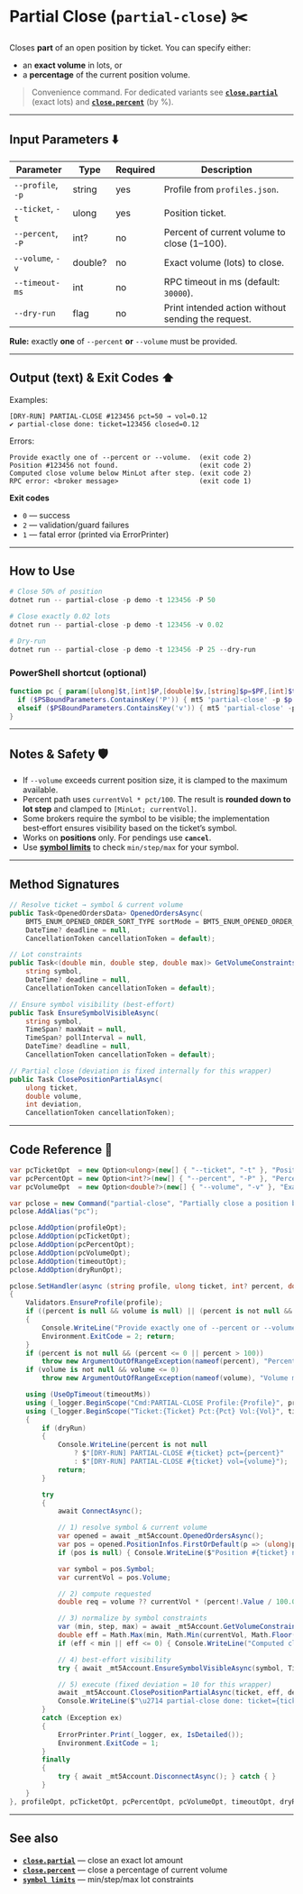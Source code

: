 # Partial Close (`partial-close`) ✂️

Closes **part** of an open position by ticket. You can specify either:

* an **exact volume** in lots, or
* a **percentage** of the current position volume.

> Convenience command. For dedicated variants see **[`close.partial`](./Close.partial.md)** (exact lots) and **[`close.percent`](./Close.percent.md)** (by %).

---

## Input Parameters ⬇️

| Parameter         | Type    | Required | Description                                        |
| ----------------- | ------- | -------- | -------------------------------------------------- |
| `--profile`, `-p` | string  | yes      | Profile from `profiles.json`.                      |
| `--ticket`, `-t`  | ulong   | yes      | Position ticket.                                   |
| `--percent`, `-P` | int?    | no       | Percent of current volume to close (1–100).        |
| `--volume`, `-v`  | double? | no       | Exact volume (lots) to close.                      |
| `--timeout-ms`    | int     | no       | RPC timeout in ms (default: `30000`).              |
| `--dry-run`       | flag    | no       | Print intended action without sending the request. |

**Rule:** exactly **one** of `--percent` **or** `--volume` must be provided.

---

## Output (text) & Exit Codes ⬆️

Examples:

```
[DRY-RUN] PARTIAL-CLOSE #123456 pct=50 → vol=0.12
✔ partial-close done: ticket=123456 closed=0.12
```

Errors:

```
Provide exactly one of --percent or --volume.  (exit code 2)
Position #123456 not found.                    (exit code 2)
Computed close volume below MinLot after step. (exit code 2)
RPC error: <broker message>                    (exit code 1)
```

**Exit codes**

* `0` — success
* `2` — validation/guard failures
* `1` — fatal error (printed via ErrorPrinter)

---

## How to Use

```powershell
# Close 50% of position
dotnet run -- partial-close -p demo -t 123456 -P 50

# Close exactly 0.02 lots
dotnet run -- partial-close -p demo -t 123456 -v 0.02

# Dry-run
dotnet run -- partial-close -p demo -t 123456 -P 25 --dry-run
```

### PowerShell shortcut (optional)

```powershell
function pc { param([ulong]$t,[int]$P,[double]$v,[string]$p=$PF,[int]$to=$TO)
  if ($PSBoundParameters.ContainsKey('P')) { mt5 'partial-close' -p $p -t $t -P $P --timeout-ms $to }
  elseif ($PSBoundParameters.ContainsKey('v')) { mt5 'partial-close' -p $p -t $t -v $v --timeout-ms $to }
}
```

---

## Notes & Safety 🛡️

* If `--volume` exceeds current position size, it is clamped to the maximum available.
* Percent path uses `currentVol * pct/100`. The result is **rounded down to lot step** and clamped to `[MinLot; currentVol]`.
* Some brokers require the symbol to be visible; the implementation best‑effort ensures visibility based on the ticket’s symbol.
* Works on **positions** only. For pendings use **`cancel`**.
* Use **[symbol limits](../Market_Data/Limits.md)** to check `min/step/max` for your symbol.

---

## Method Signatures

```csharp
// Resolve ticket → symbol & current volume
public Task<OpenedOrdersData> OpenedOrdersAsync(
    BMT5_ENUM_OPENED_ORDER_SORT_TYPE sortMode = BMT5_ENUM_OPENED_ORDER_SORT_TYPE.Bmt5OpenedOrderSortByOpenTimeAsc,
    DateTime? deadline = null,
    CancellationToken cancellationToken = default);

// Lot constraints
public Task<(double min, double step, double max)> GetVolumeConstraintsAsync(
    string symbol,
    DateTime? deadline = null,
    CancellationToken cancellationToken = default);

// Ensure symbol visibility (best‑effort)
public Task EnsureSymbolVisibleAsync(
    string symbol,
    TimeSpan? maxWait = null,
    TimeSpan? pollInterval = null,
    DateTime? deadline = null,
    CancellationToken cancellationToken = default);

// Partial close (deviation is fixed internally for this wrapper)
public Task ClosePositionPartialAsync(
    ulong ticket,
    double volume,
    int deviation,
    CancellationToken cancellationToken);
```

---

## Code Reference 🧩

```csharp
var pcTicketOpt  = new Option<ulong>(new[] { "--ticket", "-t" }, "Position ticket to partially close") { IsRequired = true };
var pcPercentOpt = new Option<int?>(new[] { "--percent", "-P" }, "Percent of current volume to close (1..100)");
var pcVolumeOpt  = new Option<double?>(new[] { "--volume", "-v" }, "Exact volume to close (lots)");

var pclose = new Command("partial-close", "Partially close a position by ticket");
pclose.AddAlias("pc");

pclose.AddOption(profileOpt);
pclose.AddOption(pcTicketOpt);
pclose.AddOption(pcPercentOpt);
pclose.AddOption(pcVolumeOpt);
pclose.AddOption(timeoutOpt);
pclose.AddOption(dryRunOpt);

pclose.SetHandler(async (string profile, ulong ticket, int? percent, double? volume, int timeoutMs, bool dryRun) =>
{
    Validators.EnsureProfile(profile);
    if ((percent is null && volume is null) || (percent is not null && volume is not null))
    {
        Console.WriteLine("Provide exactly one of --percent or --volume.");
        Environment.ExitCode = 2; return;
    }
    if (percent is not null && (percent <= 0 || percent > 100))
        throw new ArgumentOutOfRangeException(nameof(percent), "Percent must be in (0;100].");
    if (volume is not null && volume <= 0)
        throw new ArgumentOutOfRangeException(nameof(volume), "Volume must be > 0.");

    using (UseOpTimeout(timeoutMs))
    using (_logger.BeginScope("Cmd:PARTIAL-CLOSE Profile:{Profile}", profile))
    using (_logger.BeginScope("Ticket:{Ticket} Pct:{Pct} Vol:{Vol}", ticket, percent, volume))
    {
        if (dryRun)
        {
            Console.WriteLine(percent is not null
                ? $"[DRY-RUN] PARTIAL-CLOSE #{ticket} pct={percent}"
                : $"[DRY-RUN] PARTIAL-CLOSE #{ticket} vol={volume}");
            return;
        }

        try
        {
            await ConnectAsync();

            // 1) resolve symbol & current volume
            var opened = await _mt5Account.OpenedOrdersAsync();
            var pos = opened.PositionInfos.FirstOrDefault(p => (ulong)p.Ticket == ticket || unchecked((ulong)p.Ticket) == ticket);
            if (pos is null) { Console.WriteLine($"Position #{ticket} not found."); Environment.ExitCode = 2; return; }

            var symbol = pos.Symbol;
            var currentVol = pos.Volume;

            // 2) compute requested
            double req = volume ?? currentVol * (percent!.Value / 100.0);

            // 3) normalize by symbol constraints
            var (min, step, max) = await _mt5Account.GetVolumeConstraintsAsync(symbol);
            double eff = Math.Max(min, Math.Min(currentVol, Math.Floor(req / step + 1e-9) * step));
            if (eff < min || eff <= 0) { Console.WriteLine("Computed close volume below MinLot after step."); Environment.ExitCode = 2; return; }

            // 4) best‑effort visibility
            try { await _mt5Account.EnsureSymbolVisibleAsync(symbol, TimeSpan.FromSeconds(3)); } catch { }

            // 5) execute (fixed deviation = 10 for this wrapper)
            await _mt5Account.ClosePositionPartialAsync(ticket, eff, deviation: 10, CancellationToken.None);
            Console.WriteLine($"\u2714 partial-close done: ticket={ticket} closed={eff}");
        }
        catch (Exception ex)
        {
            ErrorPrinter.Print(_logger, ex, IsDetailed());
            Environment.ExitCode = 1;
        }
        finally
        {
            try { await _mt5Account.DisconnectAsync(); } catch { }
        }
    }
}, profileOpt, pcTicketOpt, pcPercentOpt, pcVolumeOpt, timeoutOpt, dryRunOpt);
```

---

## See also

* **[`close.partial`](./Close.partial.md)** — close an exact lot amount
* **[`close.percent`](./Close.percent.md)** — close a percentage of current volume
* **[`symbol limits`](../Market_Data/Limits.md)** — min/step/max lot constraints

